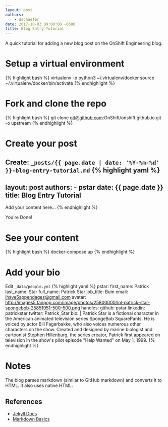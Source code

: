```yaml
---
layout: post
authors:
    - dschaefer
date: 2017-10-03 09:00:00 -0500
title: Blog Entry Tutorial
---
```


A quick tutorial for adding a new blog post on the OnShift Engineering blog.

# Setup a virtual environment

{% highlight bash %}
virtualenv -p python3 ~/.virtualenv/docker
source ~/.virtualenv/docker/bin/activate
{% endhighlight %}

# Fork and clone the repo
{% highlight bash %}
git clone git@github.com:OnShift/onshift.github.io.git -o upstream
{% endhighlight %}

# Create your post
Create: `_posts/{{ page.date | date: '%Y-%m-%d' }}-blog-entry-tutorial.md`
{% highlight yaml %}
---
layout: post
authors:
    - pstar
date: {{ page.date }}
title: Blog Entry Tutorial
---

Add your content here...
{% endhighlight %}

You're Done!

# See your content
{% highlight bash %}
docker-compose up
{% endhighlight %}


# Add your bio
Edit `_data/people.yml`
{% highlight yaml %}
pstar:
  first_name: Patrick
  last_name: Star
  full_name: Patrick Star
  job_title: Bum
  email: ihave5appendages@gmail.com
  avatar: http://images5.fanpop.com/image/photos/25800000/lol-patrick-star-spongebob-25851951-500-500.png
  handles:
    github: pstar
    linkedin: patrickstar
    twitter: Patrick_Star
  bio: |
      Patrick Star is a fictional character in the American animated television series SpongeBob SquarePants. He is voiced by actor Bill Fagerbakke, who also voices numerous other characters on the show. Created and designed by marine biologist and cartoonist Stephen Hillenburg, the series creator, Patrick first appeared on television in the show's pilot episode "Help Wanted" on May 1, 1999.
{% endhighlight %}

# Notes

The blog parses markdown (similar to GitHub markdown) and converts it to HTML. It also uses native HTML.

## References
- [Jekyll Docs](https://jekyllrb.com/docs/home/)
- [Markdown Basics](https://daringfireball.net/projects/markdown/basics)
